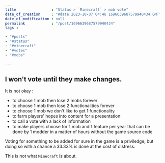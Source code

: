 ```yaml
---
title                : "Status > `Minecraft` > mob vote"
date_of_creation     : "#date 2023-10-07 04:48 1696639687579940434 GMT"
date_of_modification : null
permalink            : "/post/1696639687579940434"
tags :

- "#posts"
- "#status"
- "#minecraft"
- "#votes"
- "#mobs"

---
```


## I won't vote until they make changes.

It is not okay : 
- to choose 1 mob then lose 2 mobs forever
- to choose 1 mob then lose 2 functionalities forever
- to choose 1 mob we don't like to get 1 functionality
- to farm players' hopes into content for a presentation
- to call a vote with a lack of information
- to make players choose for 1 mob and 1 feature per year that can be done by 1 modder in a matter of hours without the game source code

Voting for something to be added for sure in the game is a priviledge,
but doing so with a chance a 33.33% is done at the cost of distress.

This is not what `Minecraft` is about.


